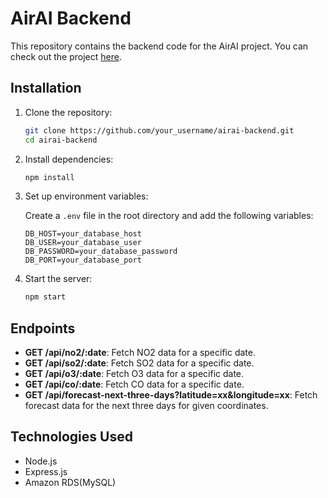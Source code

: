 # AirAI Backend

This repository contains the backend code for the AirAI project. You can check out the project [here](https://air-ai-frontend.vercel.app/). 


## Installation

1. Clone the repository:

    ```bash
    git clone https://github.com/your_username/airai-backend.git
    cd airai-backend
    ```

2. Install dependencies:

    ```bash
    npm install
    ```

3. Set up environment variables:
   
   Create a `.env` file in the root directory and add the following variables:
   
   ```plaintext
   DB_HOST=your_database_host
   DB_USER=your_database_user
   DB_PASSWORD=your_database_password
   DB_PORT=your_database_port
   ```
   
4. Start the server:

    ```bash
    npm start
    ```

## Endpoints

- **GET /api/no2/:date**: Fetch NO2 data for a specific date.
- **GET /api/so2/:date**: Fetch SO2 data for a specific date.
- **GET /api/o3/:date**: Fetch O3 data for a specific date.
- **GET /api/co/:date**: Fetch CO data for a specific date.
- **GET /api/forecast-next-three-days?latitude=xx&longitude=xx**: Fetch forecast data for the next three days for given coordinates.

## Technologies Used

- Node.js
- Express.js
- Amazon RDS(MySQL)


